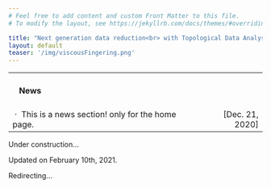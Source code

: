 ```yaml
---
# Feel free to add content and custom Front Matter to this file.
# To modify the layout, see https://jekyllrb.com/docs/themes/#overriding-theme-defaults

title: "Next generation data reduction<br> with Topological Data Analysis"
layout: default
teaser: '/img/viscousFingering.png'
---
```

<html>
  <head>
    <meta HTTP-EQUIV="REFRESH" content="30000; url=https://ins2i.cnrs.fr/fr/cnrsinfo/un-erc-face-au-challenge-du-big-data">
  </head>
</html>


<div class="news">
<table width="98.5%" align="center">

<tr><td>
<h4>&nbsp;&nbsp;&nbsp;News</h4></td>
<td align="right"></td>
</tr>
<tr>
<td>
                &nbsp;&middot;&nbsp;
                This is a news section! only for the home page.
                </td>
                <td align="right">
                [Dec. 21, 2020]
                </td>
                </tr>
              </table>
</div>

Under construction...

Updated on February 10th, 2021.

Redirecting...
